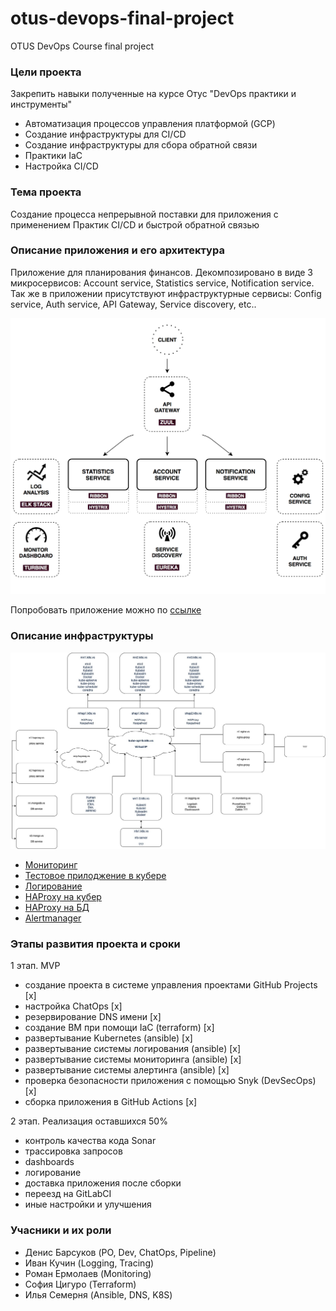 # otus-devops-final-project
OTUS DevOps Course final project

### Цели проекта

Закрепить навыки полученные на курсе Отус "DevOps практики и инструменты"

 - Автоматизация процессов управления платформой (GCP)
 - Создание инфраструктуры для CI/CD
 - Создание инфраструктуры для сбора обратной связи
 - Практики IaC
 - Настройка CI/CD
 
### Тема проекта

Создание процесса непрерывной поставки для приложения с применением Практик CI/CD и быстрой обратной связью

### Описание приложения и его архитектура

Приложение для планирования финансов. Декомпозировано в виде 3 микросервисов: Account service, Statistics service, Notification service.
Так же в приложении присутствуют инфраструктурные сервисы: Config service, Auth service, API Gateway, Service discovery, etc..  

![Image of app architecture](docs/architecture.png)

Попробовать приложение можно по [ссылке](http://35.240.15.150)

### Описание инфраструктуры

![Image of infrastructure](docs/infra.jpg)

 - [Мониторинг](zabbix.semernya.ru)
 - [Тестовое прилоджение в кубере](test.semernya.ru)
 - [Логирование](kibana.semernya.ru)
 - [HAProxy на кубер](http://hapk8s.semernya.ru/ )
 - [HAProxy на БД](hap.semernya.ru)
 - [Alertmanager](alertmanager.semernya.ru)

### Этапы развития проекта и сроки

1 этап. MVP

 - создание проекта в системе управления проектами GitHub Projects [x]
 - настройка ChatOps [x]
 - резервирование DNS имени [x]
 - создание ВМ при помощи IaC (terraform) [x]
 - развертывание Kubernetes (ansible) [x]
 - развертывание системы логирования (ansible) [x]
 - развертывание системы мониторинга (ansible) [x]
 - развертывание системы алертинга (ansible) [x]
 - проверка безопасности приложения с помощью Snyk (DevSecOps) [x]
 - сборка приложения в GitHub Actions [x]

2 этап. Реализация оставшихся 50%

 - контроль качества кода Sonar
 - трассировка запросов
 - dashboards
 - логирование  
 - доставка приложения после сборки
 - переезд на GitLabCI
 - иные настройки и улучшения

### Учасники и их роли

 - Денис Барсуков (PO, Dev, ChatOps, Pipeline)
 - Иван Кучин (Logging, Tracing)
 - Роман Ермолаев (Monitoring)
 - София Цигуро (Terraform)
 - Илья Семерня (Ansible, DNS, K8S)
 